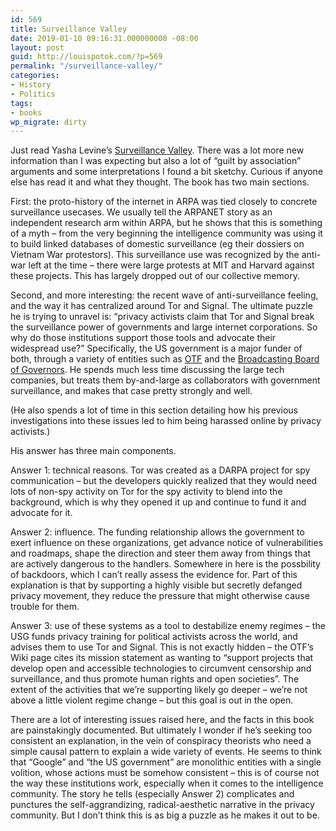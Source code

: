 ```yaml
---
id: 569
title: Surveillance Valley
date: 2019-01-10 09:16:31.000000000 -08:00
layout: post
guid: http://louispotok.com/?p=569
permalink: "/surveillance-valley/"
categories:
- History
- Politics
tags:
- books
wp_migrate: dirty
---
```

Just read Yasha Levine&#8217;s [Surveillance Valley](https://amzn.to/2RHBpTB). There was a lot more new information than I was expecting but also a lot of &#8220;guilt by association&#8221; arguments and some interpretations I found a bit sketchy. Curious if anyone else has read it and what they thought. The book has two main sections.

First: the proto-history of the internet in ARPA was tied closely to concrete surveillance usecases. We usually tell the ARPANET story as an independent research arm within ARPA, but he shows that this is something of a myth &#8211; from the very beginning the intelligence community was using it to build linked databases of domestic surveillance (eg their dossiers on Vietnam War protestors). This surveillance use was recognized by the anti-war left at the time &#8211; there were large protests at MIT and Harvard against these projects. This has largely dropped out of our collective memory.

Second, and more interesting: the recent wave of anti-surveillance feeling, and the way it has centralized around Tor and Signal. The ultimate puzzle he is trying to unravel is: &#8220;privacy activists claim that Tor and Signal break the surveillance power of governments and large internet corporations. So why do those institutions support those tools and advocate their widespread use?&#8221; Specifically, the US government is a major funder of both, through a variety of entities such as [OTF](https://en.wikipedia.org/wiki/Open_Technology_Fund) and the [Broadcasting Board of Governors](https://en.wikipedia.org/wiki/U.S._Agency_for_Global_Media). He spends much less time discussing the large tech companies, but treats them by-and-large as collaborators with government surveillance, and makes that case pretty strongly and well.

(He also spends a lot of time in this section detailing how his previous investigations into these issues led to him being harassed online by privacy activists.)

His answer has three main components.

Answer 1: technical reasons. Tor was created as a DARPA project for spy communication &#8211; but the developers quickly realized that they would need lots of non-spy activity on Tor for the spy activity to blend into the background, which is why they opened it up and continue to fund it and advocate for it.

Answer 2: influence. The funding relationship allows the government to exert influence on these organizations, get advance notice of vulnerabilities and roadmaps, shape the direction and steer them away from things that are actively dangerous to the handlers. Somewhere in here is the possbility of backdoors, which I can&#8217;t really assess the evidence for. Part of this explanation is that by supporting a highly visible but secretly defanged privacy movement, they reduce the pressure that might otherwise cause trouble for them.

Answer 3: use of these systems as a tool to destabilize enemy regimes &#8211; the USG funds privacy training for political activists across the world, and advises them to use Tor and Signal. This is not exactly hidden &#8211; the OTF&#8217;s Wiki page cites its mission statement as wanting to &#8220;support projects that develop open and accessible technologies to circumvent censorship and surveillance, and thus promote human rights and open societies&#8221;. The extent of the activities that we&#8217;re supporting likely go deeper &#8211; we&#8217;re not above a little violent regime change &#8211; but this goal is out in the open.

There are a lot of interesting issues raised here, and the facts in this book are painstakingly documented. But ultimately I wonder if he&#8217;s seeking too consistent an explanation, in the vein of conspiracy theorists who need a simple causal pattern to explain a wide variety of events. He seems to think that &#8220;Google&#8221; and &#8220;the US government&#8221; are monolithic entities with a single volition, whose actions must be somehow consistent &#8211; this is of course not the way these institutions work, especially when it comes to the intelligence community. The story he tells (especially Answer 2) complicates and punctures the self-aggrandizing, radical-aesthetic narrative in the privacy community. But I don&#8217;t think this is as big a puzzle as he makes it out to be.